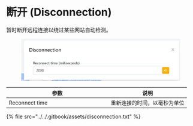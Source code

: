 # 断开 (Disconnection)

暂时断开远程连接以绕过某些网站自动检测。

<figure><img src="../../.gitbook/assets/image (129).png" alt=""><figcaption></figcaption></figure>

<table><thead><tr><th width="258">参数</th><th>说明</th></tr></thead><tbody><tr><td>Reconnect time</td><td>重新连接的时间，以毫秒为单位</td></tr></tbody></table>

{% file src="../../.gitbook/assets/disconnection.txt" %}
